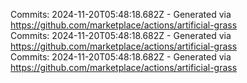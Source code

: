 Commits: 2024-11-20T05:48:18.682Z - Generated via https://github.com/marketplace/actions/artificial-grass
<br>
Commits: 2024-11-20T05:48:18.682Z - Generated via https://github.com/marketplace/actions/artificial-grass
<br>
Commits: 2024-11-20T05:48:18.682Z - Generated via https://github.com/marketplace/actions/artificial-grass
<br>
